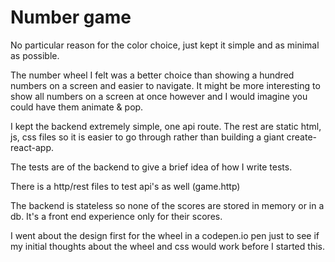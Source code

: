 # Number game

No particular reason for the color choice, just kept it simple and as minimal as possible.

The number wheel I felt was a better choice than showing a hundred numbers on a screen and easier to navigate. It might be more interesting to show all numbers on a screen at once however and I would imagine you could have them animate & pop.

I kept the backend extremely simple, one api route. The rest are static html, js, css files so it is easier to go through rather than building a giant create-react-app.

The tests are of the backend to give a brief idea of how I write tests.

There is a http/rest files to test api's as well (game.http)

The backend is stateless so none of the scores are stored in memory or in a db. It's a front end experience only for their scores.

I went about the design first for the wheel in a codepen.io pen just to see if my initial thoughts about the wheel and css would work before I started this.

